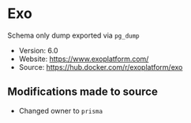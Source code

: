 # Exo

Schema only dump exported via `pg_dump`

- Version: 6.0
- Website: https://www.exoplatform.com/
- Source: https://hub.docker.com/r/exoplatform/exo

## Modifications made to source

- Changed owner to `prisma`
